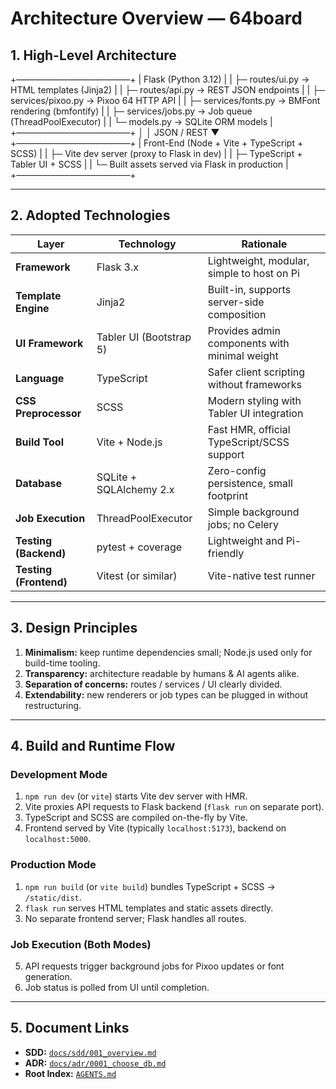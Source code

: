 # Architecture Overview — 64board

## 1. High-Level Architecture
+––––––––––––––––––––––––––+
| Flask (Python 3.12)                                |
|  ├─ routes/ui.py        → HTML templates (Jinja2)  |
|  ├─ routes/api.py       → REST JSON endpoints      |
|  ├─ services/pixoo.py   → Pixoo 64 HTTP API        |
|  ├─ services/fonts.py   → BMFont rendering (bmfontify) |
|  ├─ services/jobs.py    → Job queue (ThreadPoolExecutor) |
|  └─ models.py           → SQLite ORM models        |
+––––––––––––––––––––––––––+
│
│ JSON / REST
▼
+––––––––––––––––––––––––––+
| Front-End (Node + Vite + TypeScript + SCSS)        |
|  ├─ Vite dev server (proxy to Flask in dev)       |
|  ├─ TypeScript + Tabler UI + SCSS                 |
|  └─ Built assets served via Flask in production   |
+––––––––––––––––––––––––––+

---

## 2. Adopted Technologies

| Layer | Technology | Rationale |
|-------|-------------|------------|
| **Framework** | Flask 3.x | Lightweight, modular, simple to host on Pi |
| **Template Engine** | Jinja2 | Built-in, supports server-side composition |
| **UI Framework** | Tabler UI (Bootstrap 5) | Provides admin components with minimal weight |
| **Language** | TypeScript | Safer client scripting without frameworks |
| **CSS Preprocessor** | SCSS | Modern styling with Tabler UI integration |
| **Build Tool** | Vite + Node.js | Fast HMR, official TypeScript/SCSS support |
| **Database** | SQLite + SQLAlchemy 2.x | Zero-config persistence, small footprint |
| **Job Execution** | ThreadPoolExecutor | Simple background jobs; no Celery |
| **Testing (Backend)** | pytest + coverage | Lightweight and Pi-friendly |
| **Testing (Frontend)** | Vitest (or similar) | Vite-native test runner |

---

## 3. Design Principles

1. **Minimalism:** keep runtime dependencies small; Node.js used only for build-time tooling.
2. **Transparency:** architecture readable by humans & AI agents alike.
3. **Separation of concerns:** routes / services / UI clearly divided.
4. **Extendability:** new renderers or job types can be plugged in without restructuring.

---

## 4. Build and Runtime Flow

### Development Mode
1. `npm run dev` (or `vite`) starts Vite dev server with HMR.
2. Vite proxies API requests to Flask backend (`flask run` on separate port).
3. TypeScript and SCSS are compiled on-the-fly by Vite.
4. Frontend served by Vite (typically `localhost:5173`), backend on `localhost:5000`.

### Production Mode
1. `npm run build` (or `vite build`) bundles TypeScript + SCSS → `/static/dist`.
2. `flask run` serves HTML templates and static assets directly.
3. No separate frontend server; Flask handles all routes.

### Job Execution (Both Modes)
5. API requests trigger background jobs for Pixoo updates or font generation.
6. Job status is polled from UI until completion.

---

## 5. Document Links
- **SDD:** [`docs/sdd/001_overview.md`](../sdd/001_overview.md)  
- **ADR:** [`docs/adr/0001_choose_db.md`](../adr/0001_choose_db.md)  
- **Root Index:** [`AGENTS.md`](../AGENTS.md)
